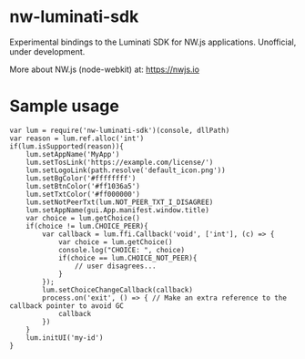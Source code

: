 # nw-luminati-sdk
Experimental bindings to the Luminati SDK for NW.js applications. Unofficial, under development.

More about NW.js (node-webkit) at: https://nwjs.io

# Sample usage
```
var lum = require('nw-luminati-sdk')(console, dllPath)
var reason = lum.ref.alloc('int')
if(lum.isSupported(reason)){
	lum.setAppName('MyApp')
	lum.setTosLink('https://example.com/license/')
	lum.setLogoLink(path.resolve('default_icon.png'))
	lum.setBgColor('#ffffffff')
	lum.setBtnColor('#ff1036a5')
	lum.setTxtColor('#ff000000')
	lum.setNotPeerTxt(lum.NOT_PEER_TXT_I_DISAGREE)
	lum.setAppName(gui.App.manifest.window.title)
	var choice = lum.getChoice()
	if(choice != lum.CHOICE_PEER){
		var callback = lum.ffi.Callback('void', ['int'], (c) => {
			var choice = lum.getChoice()
			console.log("CHOICE: ", choice)
			if(choice == lum.CHOICE_NOT_PEER){
				// user disagrees...
			}
		});
		lum.setChoiceChangeCallback(callback)
		process.on('exit', () => { // Make an extra reference to the callback pointer to avoid GC
			callback
		})
	}
	lum.initUI('my-id')
}
```


